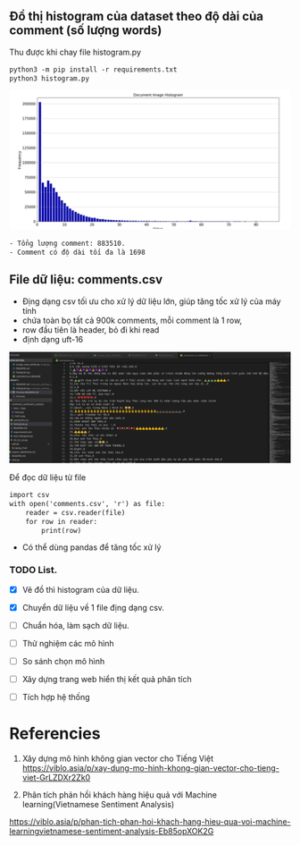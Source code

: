 ## Đồ thị histogram của dataset theo độ dài của comment (số lượng words)

Thu được khi chay file histogram.py
```
python3 -m pip install -r requirements.txt
python3 histogram.py

```
![](docs/imgs/hist.png)


    - Tổng lượng comment: 883510.
    - Comment có độ dài tối đa là 1698

## File dữ liệu: comments.csv 
- Địng dạng csv tối ưu cho xử lý dữ liệu lớn, giúp tăng tốc xử lý của máy tính
- chứa toàn bọ tất cả 900k comments, mỗi comment là 1 row, 
- row đầu tiên là header, bỏ đi khi read
- định dạng uft-16

![csv](docs/imgs/csv.png)

Để đọc dữ liệu từ file
```
import csv
with open('comments.csv', 'r') as file:
    reader = csv.reader(file)
    for row in reader:
        print(row)
```
- Có thể dùng pandas để tăng tốc xử lý

### TODO List.
- [x] Vẽ đồ thì histogram của dữ liệu.
- [x] Chuyển dữ liệu về 1 file địng dạng csv.
- [ ] Chuẩn hóa, làm sạch dữ liệu.
- [ ] Thử nghiệm các mô hình
- [ ] So sánh chọn mô hình
- [ ] Xây dựng trang web hiển thị kết quả phân tích
- [ ] Tích hợp hệ thống


# Referencies
1. Xây dựng mô hình không gian vector cho Tiếng Việt
https://viblo.asia/p/xay-dung-mo-hinh-khong-gian-vector-cho-tieng-viet-GrLZDXr2Zk0

2. Phân tích phản hồi khách hàng hiệu quả với Machine learning(Vietnamese Sentiment Analysis)

https://viblo.asia/p/phan-tich-phan-hoi-khach-hang-hieu-qua-voi-machine-learningvietnamese-sentiment-analysis-Eb85opXOK2G